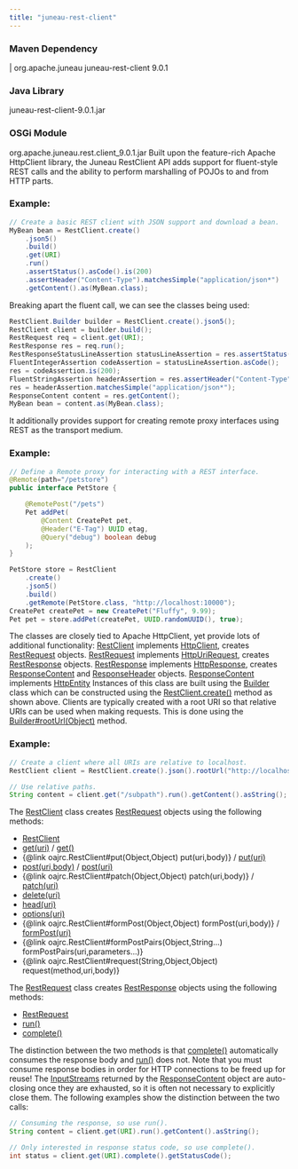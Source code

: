 ```yaml
---
title: "juneau-rest-client"
---
```


### Maven Dependency

|		org.apache.juneau
juneau-rest-client
9.0.1
### Java Library

juneau-rest-client-9.0.1.jar
### OSGi Module

org.apache.juneau.rest.client_9.0.1.jar
Built upon the feature-rich Apache HttpClient library, the Juneau RestClient API adds support for fluent-style
REST calls and the ability to perform marshalling of POJOs to and from HTTP parts.
### Example:


```java
// Create a basic REST client with JSON support and download a bean.
MyBean bean = RestClient.create()
    .json5()
    .build()
    .get(URI)
    .run()
    .assertStatus().asCode().is(200)
    .assertHeader("Content-Type").matchesSimple("application/json*")
    .getContent().as(MyBean.class);
```


Breaking apart the fluent call, we can see the classes being used:

```java
RestClient.Builder builder = RestClient.create().json5();
RestClient client = builder.build();
RestRequest req = client.get(URI);
RestResponse res = req.run();
RestResponseStatusLineAssertion statusLineAssertion = res.assertStatus();
FluentIntegerAssertion codeAssertion = statusLineAssertion.asCode();
res = codeAssertion.is(200);
FluentStringAssertion headerAssertion = res.assertHeader("Content-Type");
res = headerAssertion.matchesSimple("application/json*");
ResponseContent content = res.getContent();
MyBean bean = content.as(MyBean.class);
```


It additionally provides support for creating remote proxy interfaces using REST as the transport medium.
### Example:


```java
// Define a Remote proxy for interacting with a REST interface.
@Remote(path="/petstore")
public interface PetStore {

    @RemotePost("/pets")
    Pet addPet(
        @Content CreatePet pet,
        @Header("E-Tag") UUID etag,
        @Query("debug") boolean debug
    );
}

PetStore store = RestClient
    .create()
    .json5()
    .build()
    .getRemote(PetStore.class, "http://localhost:10000");
CreatePet createPet = new CreatePet("Fluffy", 9.99);
Pet pet = store.addPet(createPet, UUID.randomUUID(), true);
```


The classes are closely tied to Apache HttpClient, yet provide lots of additional functionality:
[RestClient](../apidocs/org/apache/juneau/rest/client/RestClient.html) implements [HttpClient](../apidocs/org/apache/http/client/HttpClient.html), creates [RestRequest](../apidocs/org/apache/juneau/rest/client/RestRequest.html) objects.
[RestRequest](../apidocs/org/apache/juneau/rest/client/RestRequest.html) implements [HttpUriRequest](../apidocs/org/apache/http/client/methods/HttpUriRequest.html), creates [RestResponse](../apidocs/org/apache/juneau/rest/client/RestResponse.html) objects.
[RestResponse](../apidocs/org/apache/juneau/rest/client/RestResponse.html) implements [HttpResponse](../apidocs/org/apache/http/HttpResponse.html), creates [ResponseContent](../apidocs/org/apache/juneau/rest/client/ResponseContent.html) and [ResponseHeader](../apidocs/org/apache/juneau/rest/client/ResponseHeader.html) objects.
[ResponseContent](../apidocs/org/apache/juneau/rest/client/ResponseContent.html) implements [HttpEntity](../apidocs/org/apache/http/HttpEntity.html)
Instances of this class are built using the [Builder](../apidocs/org/apache/juneau/rest/client/RestClient/Builder.html) class which can be constructed using
the [RestClient.create()](../apidocs/org/apache/juneau/rest/client/RestClient.html#create()) method as shown above.
Clients are typically created with a root URI so that relative URIs can be used when making requests.
This is done using the [Builder#rootUrl(Object)](../apidocs/org/apache/juneau/rest/client/RestClient/Builder.html#rootUrl(Object)) method.
### Example:


```java
// Create a client where all URIs are relative to localhost.
RestClient client = RestClient.create().json().rootUrl("http://localhost:10000").build();

// Use relative paths.
String content = client.get("/subpath").run().getContent().asString();
```


The [RestClient](../apidocs/org/apache/juneau/rest/client/RestClient.html) class creates [RestRequest](../apidocs/org/apache/juneau/rest/client/RestRequest.html) objects using the following methods:
- [RestClient](../apidocs/org/apache/juneau/rest/client/RestClient.html)
- [get(uri)](../apidocs/org/apache/juneau/rest/client/RestClient.html#get(Object)) / [get()](../apidocs/org/apache/juneau/rest/client/RestClient.html#get())
- \{@link oajrc.RestClient#put(Object,Object) put(uri,body)\} / [put(uri)](../apidocs/org/apache/juneau/rest/client/RestClient.html#put(Object))
- [post(uri,body)](../apidocs/org/apache/juneau/rest/client/RestClient.html#post(Object)) / [post(uri)](../apidocs/org/apache/juneau/rest/client/RestClient.html#post(Object))
- \{@link oajrc.RestClient#patch(Object,Object) patch(uri,body)\} / [patch(uri)](../apidocs/org/apache/juneau/rest/client/RestClient.html#patch(Object))
- [delete(uri)](../apidocs/org/apache/juneau/rest/client/RestClient.html#delete(Object))
- [head(uri)](../apidocs/org/apache/juneau/rest/client/RestClient.html#head(Object))
- [options(uri)](../apidocs/org/apache/juneau/rest/client/RestClient.html#options(Object))
- \{@link oajrc.RestClient#formPost(Object,Object) formPost(uri,body)\} / [formPost(uri)](../apidocs/org/apache/juneau/rest/client/RestClient.html#formPost(Object))
- \{@link oajrc.RestClient#formPostPairs(Object,String...) formPostPairs(uri,parameters...)\}
- \{@link oajrc.RestClient#request(String,Object,Object) request(method,uri,body)\}

The [RestRequest](../apidocs/org/apache/juneau/rest/client/RestRequest.html) class creates [RestResponse](../apidocs/org/apache/juneau/rest/client/RestResponse.html) objects using the following methods:
- [RestRequest](../apidocs/org/apache/juneau/rest/client/RestRequest.html)
- [run()](../apidocs/org/apache/juneau/rest/client/RestRequest.html#run())
- [complete()](../apidocs/org/apache/juneau/rest/client/RestRequest.html#complete())

The distinction between the two methods is that [complete()](../apidocs/org/apache/juneau/rest/client/RestRequest.html#complete()) automatically consumes the response body and
[run()](../apidocs/org/apache/juneau/rest/client/RestRequest.html#run()) does not.  Note that you must consume response bodies in order for HTTP connections to be freed up
for reuse!  The [InputStreams](../apidocs/java/io/InputStream.html) returned by the [ResponseContent](../apidocs/org/apache/juneau/rest/client/ResponseContent.html) object are auto-closing once
they are exhausted, so it is often not necessary to explicitly close them.
The following examples show the distinction between the two calls:

```java
// Consuming the response, so use run().
String content = client.get(URI).run().getContent().asString();

// Only interested in response status code, so use complete().
int status = client.get(URI).complete().getStatusCode();

```
